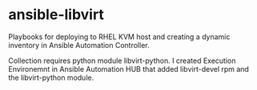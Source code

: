 # ansible-libvirt
Playbooks for deploying to RHEL KVM host and creating a dynamic inventory in Ansible Automation Controller.

Collection requires python module libvirt-python. I created Execution Environemnt in Ansible Automation HUB that added libvirt-devel rpm and the libvirt-python module.
